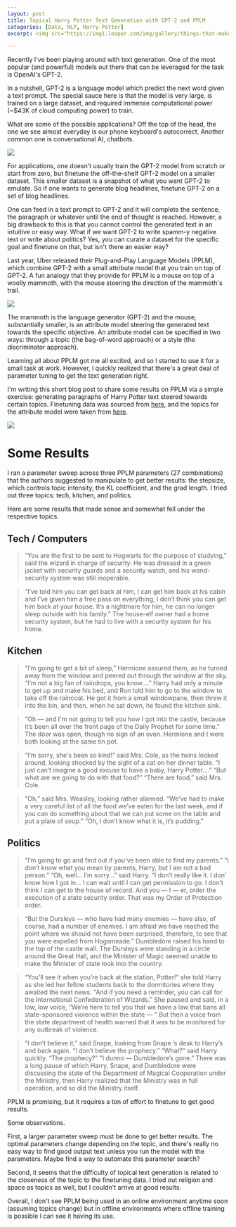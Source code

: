```yaml
---
layout: post
title: Topical Harry Potter Text Generation with GPT-2 and PPLM
categories: [Data, NLP, Harry Potter]
excerpt: <img src="https://img1.looper.com/img/gallery/things-that-make-no-sense-about-harry-potter/intro-1550086067.jpg">Testing GPT-2 and Plug and Play Language Models by generating Harry Potter text steered towards certain topics.

---
```


Recently I've been playing around with text generation. One of the most popular (and powerful) models out there that can be leveraged for the task is OpenAI's GPT-2. 

In a nutshell, GPT-2 is a language model which predict the next word given a text prompt. The special sauce here is that the model is very large, is trained on a large dataset, and required immense computational power (~$43K of cloud computing power) to train.

What are some of the possible applications? Off the top of the head, the one we see almost everyday is our phone keyboard's autocorrect. Another common one is conversational AI, chatbots.

![](https://www.uctoday.com/wp-content/uploads/2019/09/Difference-Bots-Chatbots.jpg)

For applications, one doesn't usually train the GPT-2 model from scratch or start from zero, but finetune the off-the-shelf GPT-2 model on a smaller dataset. This smaller dataset is a snapshot of what you want GPT-2 to emulate. So if one wants to generate blog headlines, finetune GPT-2 on a set of blog headlines.

One can feed in a text prompt to GPT-2 and it will complete the sentence, the paragraph or whatever until the end of thought is reached. However, a big drawback to this is that you cannot control the generated text in an intuitive or easy way. What if we want GPT-2 to write spamm-y negative text or write about politics? Yes, you can curate a dataset for the specific goal and finetune on that, but isn't there an easier way?

Last year, Uber released their Plug-and-Play Language Models (PPLM), which combine GPT-2 with a small attribute model that you train on top of GPT-2. A fun analogy that they provide for PPLM is a mouse on top of a woolly mammoth, with the mouse steering the direction of the mammoth's trail.

![](https://1fykyq3mdn5r21tpna3wkdyi-wpengine.netdna-ssl.com/wp-content/uploads/2019/12/image14-1-1024x806.png)

The mammoth is the language generator (GPT-2) and the mouse, substantially smaller, is an attribute model steering the generated text towards the specific objective. An attribute model can be specified in two ways: through a topic (the bag-of-word approach) or a style (the discriminator approach).

Learning all about PPLM got me all excited, and so I started to use it for a small task at work. However, I quickly realized that there's a great deal of parameter tuning to get the text generation right.

I'm writing this short blog post to share some results on PPLM via a simple exercise: generating paragraphs of Harry Potter text steered towards certain topics. Finetuning data was sourced from [here](https://github.com/formcept/whiteboard/tree/master/nbviewer/notebooks/data/harrypotter), and the topics for the attribute model were taken from [here](https://github.com/uber-research/PPLM).

![](https://img1.looper.com/img/gallery/things-that-make-no-sense-about-harry-potter/intro-1550086067.jpg)

# Some Results
I ran a parameter sweep across three PPLM parameters (27 combinations) that the authors suggested to manipulate to get better results: the stepsize, which controls topic intensity, the KL coefficient, and the grad length. I tried out three topics: tech, kitchen, and politics.

Here are some results that made sense and somewhat fell under the respective topics.

## Tech / Computers
> “You are the first to be sent to Hogwarts for the purpose of studying,” said the wizard in charge of security. He was dressed in a green jacket with security guards and a security watch, and his wand-security system was still inoperable.

> “I’ve told him you can get back at him, I can get him back at his cabin and I’ve given him a free pass on everything, I don’t think you can get him back at your house. It’s a nightmare for him, he can no longer sleep outside with his family.” The house-elf owner had a home security system, but he had to live with a security system for his home.

## Kitchen
> “I’m going to get a bit of sleep,” Hermione assured them, as he turned away from the window and peered out through the window at the sky. “I’m not a big fan of raindrops, you know....” Harry had only a minute to get up and make his bed, and Ron told him to go to the window to take off the raincoat. He got it from a small windowpane, then threw it into the bin, and then, when he sat down, he found the kitchen sink. 

> “Oh — and I'm not going to tell you how I got into the castle, because it’s been all over the front page of the Daily Prophet for some time.” The door was open, though no sign of an oven. Hermione and I were both looking at the same tin pot. 

> “I’m sorry, she's been so kind!” said Mrs. Cole, as the twins looked around, looking shocked by the sight of a cat on her dinner table. “I just can’t imagine a good excuse to have a baby, Harry Potter....” “But what are we going to do with that food?” “There are food,” said Mrs. Cole.

> “Oh,” said Mrs. Weasley, looking rather alarmed. “We’ve had to make a very careful list of all the food we’ve eaten for the last week, and if you can do something about that we can put some on the table and put a plate of soup.” “Oh, I don’t know what it is, it’s pudding."

## Politics

> “I’m going to go and find out if you’ve been able to find my parents.” “I don’t know what you mean by parents, Harry, but I am not a bad person.” “Oh, well... I’m sorry...” said Harry. “I don’t really like it. I don’ know how I got in... I can wait until I can get permission to go. I don’t think I can get to the house of record. And you — I — er, order the execution of a state security order. That was my Order of Protection order.

> “But the Dursleys — who have had many enemies — have also, of course, had a number of enemies. I am afraid we have reached the point where we should not have been surprised, therefore, to see that you were expelled from Hogsmeade.” Dumbledore raised his hand to the top of the castle wall. The Dursleys were standing in a circle around the Great Hall, and the Minister of Magic seemed unable to make the Minister of state look into the country. 

> “You’ll see it when you’re back at the station, Potter!” she told Harry as she led her fellow students back to the dormitories where they awaited the next news. "And if you need a reminder, you can call for the International Confederation of Wizards.” She paused and said, in a low, low voice, “We’re here to tell you that we have a law that bans all state-sponsored violence within the state — ” But then a voice from the state department of health warned that it was to be monitored for any outbreak of violence. 

> “I don’t believe it,” said Snape, looking from Snape ’s desk to Harry’s and back again. “I don’t believe the prophecy.” “What?” said Harry quickly. “The prophecy?” "I dunno — Dumbledore’s gone.” There was a long pause of which Harry, Snape, and Dumbledore were discussing the state of the Department of Magical Cooperation under the Ministry, then Harry realized that the Ministry was in full operation, and so did the Ministry itself. 

PPLM is promising, but it requires a ton of effort to finetune to get good results. 

Some observations.

First, a larger parameter sweep must be done to get better results. The optimal parameters change depending on the topic, and there's really no easy way to find good output text unless you run the model with the parameters. Maybe find a way to automate this parameter search?

Second, it seems that the difficulty of topical text generation is related to the closeness of the topic to the finetuning data. I tried out religion and space as topics as well, but I couldn't arrive at good results.

Overall, I don't see PPLM being used in an online environment anytime soon (assuming topics change) but in offline environments where offline training is possible I can see it having its use.